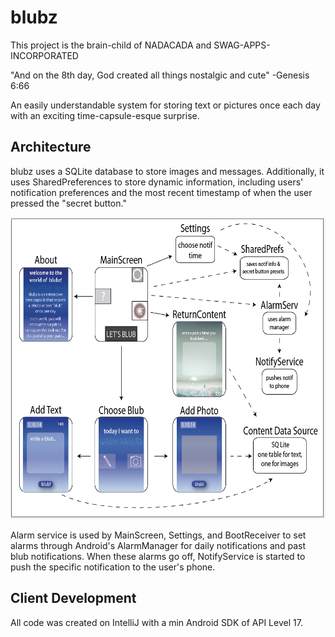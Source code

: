 # blubz

This project is the brain-child of NADACADA and SWAG-APPS-INCORPORATED

"And on the 8th day, God created all things nostalgic and cute" -Genesis 6:66

An easily understandable system for storing text or pictures once each day with an exciting time-capsule-esque surprise.

## Architecture

blubz uses a SQLite database to store images and messages. Additionally, it uses SharedPreferences to store dynamic information, including users' notification preferences and the most recent timestamp of when the user pressed the "secret button."

<img src="res/drawable/blubdiagram.png" width="652" height="483">

Alarm service is used by MainScreen, Settings, and BootReceiver to set alarms through Android's AlarmManager for daily notifications and past blub notifications. When these alarms go off, NotifyService is started to push the specific notification to the user's phone.

## Client Development

All code was created on IntelliJ with a min Android SDK of API Level 17.
